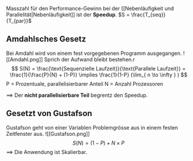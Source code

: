 Masszahl für den Performance-Gewinn bei der [[Nebenläufigkeit und Parallelität|Nebenläufigkeit]] ist der **Speedup**.
$S = \frac{T_{seq}}{T_{par}}$ 

## Amdahlsches Gesetz
Bei Amdahl wird von einem fest vorgegebenen Programm ausgegangen.
![[Amdahl.png]]
Sprich der Aufwand bleibt bestehen.r
$$
S(N) = \frac{\text{Sequenzielle Laufzeit}}{\text{Parallele Laufzeit}} = \frac{1}{\frac{P}{N} + (1-P)} \implies \frac{1}{1-P} (\lim_{ n \to \infty } )
$$
P = Prozentuale, parallelisierbarer Anteil
N = Anzahl Prozessoren

$\implies$ Der **nicht parallelisierbare Teil** begrentz den Speedup.

## Gesetzt von Gustafson
Gustafson geht von einer Variablen Problemgrösse aus in einem festen Zeitfenster aus.
![[Gustafson.png]]
$$
S(N) = (1-P)+N\times P
$$
$\implies$ Die Anwendung ist Skalierbar.